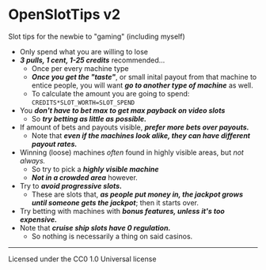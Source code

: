 # OpenSlotTips v2
Slot tips for the newbie to "gaming" (including myself)

* Only spend what you are willing to lose
* ***3 pulls, 1 cent, 1-25 credits*** recommended... 
	* Once per every machine type
	* ***Once you get the "taste"***, or small inital payout from that machine to entice people, you will want ***go to another type of machine*** as well.
  * To calculate the amount you are going to spend: `CREDITS*SLOT_WORTH=SLOT_SPEND`
* You ***don't have to bet max to get max payback on video slots***
	* So ***try betting as little as possible.***
* If amount of bets and payouts visible, ***prefer more bets over payouts.***
	* Note that ***even if the machines look alike, they can have different payout rates.***
* Winning (loose) machines *often* found in highly visible areas, but *not always.*
	* So try to pick a ***highly visible machine***
	* ***Not in a crowded area*** however.
* Try to ***avoid progressive slots.***
  * These are slots that, ***as people put money in, the jackpot grows until someone gets the jackpot***; then it starts over.
* Try betting with machines with ***bonus features, unless it's too expensive.***
* Note that ***cruise ship slots have 0 regulation.***
	* So nothing is necessarily a thing on said casinos.
	
- - - -

Licensed under the CC0 1.0 Universal license
